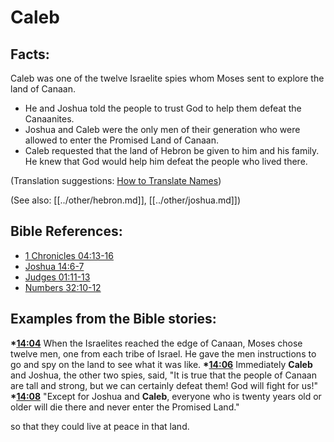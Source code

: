# Caleb #

## Facts: ##

Caleb was one of the twelve Israelite spies whom Moses sent to explore the land of Canaan.

* He and Joshua told the people to trust God to help them defeat the Canaanites.
* Joshua and Caleb were the only men of their generation who were allowed to enter the Promised Land of Canaan.
* Caleb requested that the land of Hebron be given to him and his family. He knew that God would help him defeat the people who lived there.

(Translation suggestions: [How to Translate Names](en/ta-vol1/translate/man/translate-names))

(See also: [[../other/hebron.md]], [[../other/joshua.md]])

## Bible References: ##

* [1 Chronicles 04:13-16](en/tn/1ch/help/04/13)
* [Joshua 14:6-7](en/tn/jos/help/14/06)
* [Judges 01:11-13](en/tn/jdg/help/01/11)
* [Numbers 32:10-12](en/tn/num/help/32/10)

## Examples from the Bible stories: ##

  __*[14:04](en/tn/obs/help/14/04)__ When the Israelites reached the edge of Canaan, Moses chose twelve men, one from each tribe of Israel. He gave the men instructions to go and spy on the land to see what it was like. 
  __*[14:06](en/tn/obs/help/14/06)__ Immediately __Caleb__ and Joshua, the other two spies, said, "It is true that the people of Canaan are tall and strong, but we can certainly defeat them! God will fight for us!"
  __*[14:08](en/tn/obs/help/14/08)__ "Except for Joshua and __Caleb__, everyone who is twenty years old or older will die there and never enter the Promised Land."

 so that they could live at peace in that land.